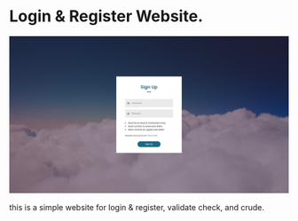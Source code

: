 # Login & Register Website.

![picture1](./assets/signup.png)

this is a simple website for login & register, validate check, and crude.

